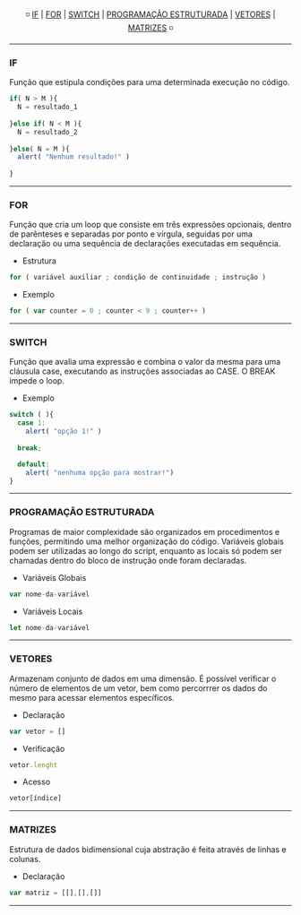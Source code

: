 <p align="center">
 ◽ <a href="#-IF">IF</a> |
 <a href="#-FOR">FOR</a> |  
 <a href="#-SWITCH">SWITCH</a> |
 <a href="#-PROGRAMAÇÂO-ESTRUTURADA">PROGRAMAÇÂO ESTRUTURADA</a> |
 <a href="#-VETORES">VETORES</a> |
 <a href="#-MATRIZES">MATRIZES</a> ◽
</p>

---

### IF

Função que estipula condições para uma determinada execução no código.

```javascript
if( N > M ){
  N = resultado_1
  
}else if( N < M ){
  N = resultado_2
    
}else( N = M ){
  alert( "Nenhum resultado!" )
    
}
```

---

### FOR

Função que cria um loop que consiste em três expressões opcionais, dentro de parênteses e separadas por ponto e vírgula, seguidas por uma declaração ou uma sequência de declarações executadas em sequência.

- Estrutura

```javascript
for ( variável auxiliar ; condição de continuidade ; instrução )
```

- Exemplo

```javascript
for ( var counter = 0 ; counter < 9 ; counter++ )
```

---

### SWITCH

Função que avalia uma expressão e combina o valor da mesma para uma cláusula case, executando as instruções associadas ao CASE. O BREAK impede o loop.

- Exemplo

```javascript
switch ( ){ 
  case 1: 
    alert( "opção 1!" ) 
  
  break;

  default: 
    alert( "nenhuma opção para mostrar!") 
} 
```

---

### PROGRAMAÇÂO ESTRUTURADA

Programas de maior complexidade são organizados em procedimentos e funções, permitindo uma melhor organização do código. Variáveis globais podem ser utilizadas ao longo do script, enquanto as locais só podem ser chamadas dentro do bloco de instrução onde foram declaradas.

- Variáveis Globais

```javascript
var nome-da-variável
```

- Variáveis Locais

```javascript
let nome-da-variável
```

---

### VETORES

Armazenam conjunto de dados em uma dimensão. É possível verificar o número de elementos de um vetor, bem como percorrrer os dados do mesmo para acessar elementos específicos.

- Declaração

```javascript
var vetor = []
```

- Verificação

```javascript
vetor.lenght
```

- Acesso

```javascript
vetor[índice]
```

---

### MATRIZES

Estrutura de dados bidimensional cuja abstração é feita através de linhas e colunas.

- Declaração

```javascript
var matriz = [[],[],[]]
```

---
